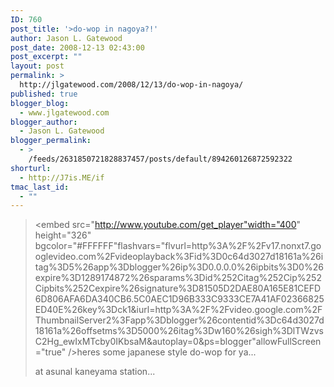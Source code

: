 ```yaml
---
ID: 760
post_title: '>do-wop in nagoya?!'
author: Jason L. Gatewood
post_date: 2008-12-13 02:43:00
post_excerpt: ""
layout: post
permalink: >
  http://jlgatewood.com/2008/12/13/do-wop-in-nagoya/
published: true
blogger_blog:
  - www.jlgatewood.com
blogger_author:
  - Jason L. Gatewood
blogger_permalink:
  - >
    /feeds/2631850721828837457/posts/default/894260126872592322
shorturl:
  - http://J7is.ME/if
tmac_last_id:
  - ""
---
```

><object width="400" height="326" id="BLOG_video-c64d3027d18161a" class codebase="http://download.macromedia.com/pub/shockwave/cabs/flash/swflash.cab#version=6,0,40,0"><param name="movie" value="http://www.youtube.com/get_player"></param><param name="bgcolor" value="#FFFFFF"></param><param name="allowfullscreen" value="true"></param><param name="flashvars" value="flvurl=http%3A%2F%2Fv17.nonxt7.googlevideo.com%2Fvideoplayback%3Fid%3D0c64d3027d18161a%26itag%3D5%26app%3Dblogger%26ip%3D0.0.0.0%26ipbits%3D0%26expire%3D1289174872%26sparams%3Did%252Citag%252Cip%252Cipbits%252Cexpire%26signature%3D81505D2DAE80A165E81CEFD6D806AFA6DA340CB6.5C0AEC1D96B333C9333CE7A41AF02366825ED40E%26key%3Dck1&iurl=http%3A%2F%2Fvideo.google.com%2FThumbnailServer2%3Fapp%3Dblogger%26contentid%3Dc64d3027d18161a%26offsetms%3D5000%26itag%3Dw160%26sigh%3DlTWzvsC2Hg_ewIxMTcby0IKbsaM&autoplay=0&ps=blogger"><embed src="http://www.youtube.com/get_player"width="400" height="326" bgcolor="#FFFFFF"flashvars="flvurl=http%3A%2F%2Fv17.nonxt7.googlevideo.com%2Fvideoplayback%3Fid%3D0c64d3027d18161a%26itag%3D5%26app%3Dblogger%26ip%3D0.0.0.0%26ipbits%3D0%26expire%3D1289174872%26sparams%3Did%252Citag%252Cip%252Cipbits%252Cexpire%26signature%3D81505D2DAE80A165E81CEFD6D806AFA6DA340CB6.5C0AEC1D96B333C9333CE7A41AF02366825ED40E%26key%3Dck1&iurl=http%3A%2F%2Fvideo.google.com%2FThumbnailServer2%3Fapp%3Dblogger%26contentid%3Dc64d3027d18161a%26offsetms%3D5000%26itag%3Dw160%26sigh%3DlTWzvsC2Hg_ewIxMTcby0IKbsaM&autoplay=0&ps=blogger"allowFullScreen="true" /></param></object>heres some japanese style do-wop for ya...<p>at asunal kaneyama station...</p>